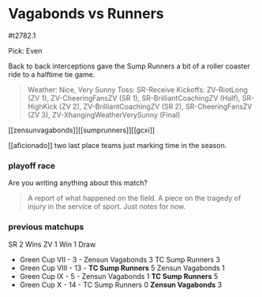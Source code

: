 # Vagabonds vs Runners

#t2782.1

Pick: Even

Back to back interceptions gave the Sump Runners a bit of a roller coaster ride to a halftime tie game.

> Weather: Nice, Very Sunny
> Toss: SR-Receive
> Kickoffs:  ZV-RiotLong (ZV 1), ZV-CheeringFansZV (SR 1), SR-BrilliantCoachingZV (Half), SR-HighKick (ZV 2), ZV-BrilliantCoachingZV (SR 2), SR-CheeringFansZV (ZV 3), ZV-XhangingWeatherVerySunny (Final)

[[zensunvagabonds]][[sumprunners]][[gcxi]]

 [[aficionado]] 
two last place teams just marking time in the season.

### playoff race



Are you writing anything about this match?

> A report of what happened on the field.
> A piece on the tragedy of injury in the service of sport.
> Just notes for now.

### previous matchups

SR 2 Wins
ZV 1 Win
1 Draw

* Green Cup VII - 3 - Zensun Vagabonds 3 TC Sump Runners 3
* Green Cup VIII - 13 - **TC Sump Runners** 5 Zensun Vagabonds 1
* Green Cup IX - 5 - Zensun Vagabonds 1 **TC Sump Runners** 5
* Green Cup X - 14 - TC Sump Runners 0 **Zensun Vagabonds** 3
